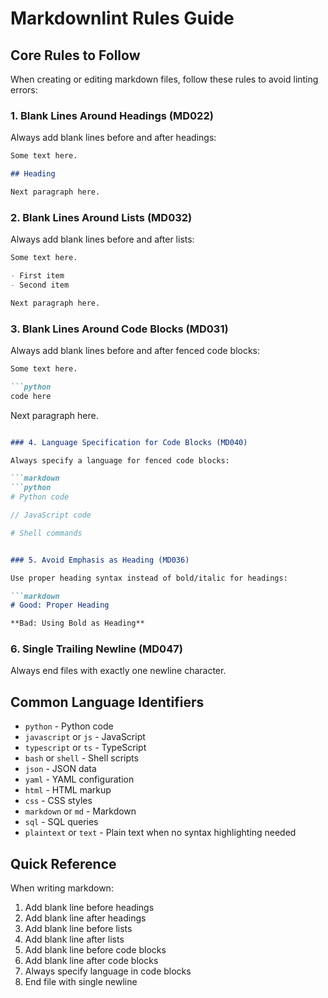 # Markdownlint Rules Guide

## Core Rules to Follow

When creating or editing markdown files, follow these rules to avoid linting errors:

### 1. Blank Lines Around Headings (MD022)

Always add blank lines before and after headings:

```markdown
Some text here.

## Heading

Next paragraph here.
```

### 2. Blank Lines Around Lists (MD032)

Always add blank lines before and after lists:

```markdown
Some text here.

- First item
- Second item

Next paragraph here.
```

### 3. Blank Lines Around Code Blocks (MD031)

Always add blank lines before and after fenced code blocks:

```markdown
Some text here.

```python
code here
```

Next paragraph here.

```markdown

### 4. Language Specification for Code Blocks (MD040)

Always specify a language for fenced code blocks:

```markdown
```python
# Python code
```

```javascript
// JavaScript code
```

```bash
# Shell commands
```

```markdown

### 5. Avoid Emphasis as Heading (MD036)

Use proper heading syntax instead of bold/italic for headings:

```markdown
# Good: Proper Heading

**Bad: Using Bold as Heading**
```

### 6. Single Trailing Newline (MD047)

Always end files with exactly one newline character.

## Common Language Identifiers

- `python` - Python code
- `javascript` or `js` - JavaScript
- `typescript` or `ts` - TypeScript
- `bash` or `shell` - Shell scripts
- `json` - JSON data
- `yaml` - YAML configuration
- `html` - HTML markup
- `css` - CSS styles
- `markdown` or `md` - Markdown
- `sql` - SQL queries
- `plaintext` or `text` - Plain text when no syntax highlighting needed

## Quick Reference

When writing markdown:

1. Add blank line before headings
2. Add blank line after headings
3. Add blank line before lists
4. Add blank line after lists
5. Add blank line before code blocks
6. Add blank line after code blocks
7. Always specify language in code blocks
8. End file with single newline
